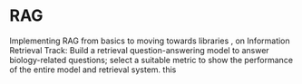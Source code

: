# RAG
Implementing RAG from basics to moving towards libraries , on Information Retrieval Track: Build a retrieval question-answering model to answer biology-related questions; select a suitable metric to show the performance of the entire model and retrieval system. this
